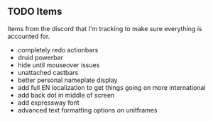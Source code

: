 ## TODO Items
Items from the discord that I'm tracking to make sure everything is accounted for.

- completely redo actionbars
- druid powerbar
- hide until mouseover issues
- unattached castbars
- better personal nameplate display
- add full EN localization to get things going on more international
- add back dot in middle of screen
- add expressway font
- advanced text formatting options on unitframes